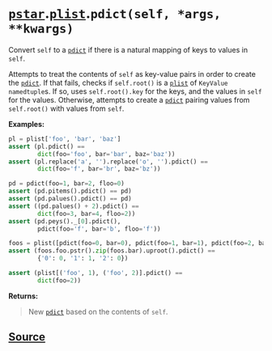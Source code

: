 # [`pstar`](./pstar.md).[`plist`](./pstar_plist.md).`pdict(self, *args, **kwargs)`

Convert `self` to a [`pdict`](./pstar_pdict.md) if there is a natural mapping of keys to values in `self`.

Attempts to treat the contents of `self` as key-value pairs in order to create the [`pdict`](./pstar_pdict.md).
If that fails, checks if `self.root()` is a [`plist`](./pstar_plist.md) of `KeyValue` `namedtuple`s. If so, uses
`self.root().key` for the keys, and the values in `self` for the values. Otherwise,
attempts to create a [`pdict`](./pstar_pdict.md) pairing values from `self.root()` with values from `self`.

**Examples:**
```python
pl = plist['foo', 'bar', 'baz']
assert (pl.pdict() ==
        dict(foo='foo', bar='bar', baz='baz'))
assert (pl.replace('a', '').replace('o', '').pdict() ==
        dict(foo='f', bar='br', baz='bz'))

pd = pdict(foo=1, bar=2, floo=0)
assert (pd.pitems().pdict() == pd)
assert (pd.palues().pdict() == pd)
assert ((pd.palues() + 2).pdict() ==
        dict(foo=3, bar=4, floo=2))
assert (pd.peys()._[0].pdict(),
        pdict(foo='f', bar='b', floo='f'))

foos = plist([pdict(foo=0, bar=0), pdict(foo=1, bar=1), pdict(foo=2, bar=0)])
assert (foos.foo.pstr().zip(foos.bar).uproot().pdict() ==
        {'0': 0, '1': 1, '2': 0})

assert (plist[('foo', 1), ('foo', 2)].pdict() ==
        dict(foo=2))
```

**Returns:**

>    New [`pdict`](./pstar_pdict.md) based on the contents of `self`.



## [Source](../pstar/pstar.py#L3524-L3566)